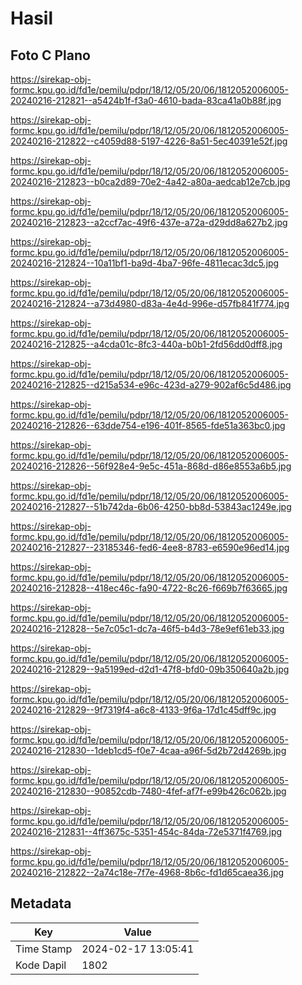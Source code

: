 # Hasil

## Foto C Plano

https://sirekap-obj-formc.kpu.go.id/fd1e/pemilu/pdpr/18/12/05/20/06/1812052006005-20240216-212821--a5424b1f-f3a0-4610-bada-83ca41a0b88f.jpg

https://sirekap-obj-formc.kpu.go.id/fd1e/pemilu/pdpr/18/12/05/20/06/1812052006005-20240216-212822--c4059d88-5197-4226-8a51-5ec40391e52f.jpg

https://sirekap-obj-formc.kpu.go.id/fd1e/pemilu/pdpr/18/12/05/20/06/1812052006005-20240216-212823--b0ca2d89-70e2-4a42-a80a-aedcab12e7cb.jpg

https://sirekap-obj-formc.kpu.go.id/fd1e/pemilu/pdpr/18/12/05/20/06/1812052006005-20240216-212823--a2ccf7ac-49f6-437e-a72a-d29dd8a627b2.jpg

https://sirekap-obj-formc.kpu.go.id/fd1e/pemilu/pdpr/18/12/05/20/06/1812052006005-20240216-212824--10a11bf1-ba9d-4ba7-96fe-4811ecac3dc5.jpg

https://sirekap-obj-formc.kpu.go.id/fd1e/pemilu/pdpr/18/12/05/20/06/1812052006005-20240216-212824--a73d4980-d83a-4e4d-996e-d57fb841f774.jpg

https://sirekap-obj-formc.kpu.go.id/fd1e/pemilu/pdpr/18/12/05/20/06/1812052006005-20240216-212825--a4cda01c-8fc3-440a-b0b1-2fd56dd0dff8.jpg

https://sirekap-obj-formc.kpu.go.id/fd1e/pemilu/pdpr/18/12/05/20/06/1812052006005-20240216-212825--d215a534-e96c-423d-a279-902af6c5d486.jpg

https://sirekap-obj-formc.kpu.go.id/fd1e/pemilu/pdpr/18/12/05/20/06/1812052006005-20240216-212826--63dde754-e196-401f-8565-fde51a363bc0.jpg

https://sirekap-obj-formc.kpu.go.id/fd1e/pemilu/pdpr/18/12/05/20/06/1812052006005-20240216-212826--56f928e4-9e5c-451a-868d-d86e8553a6b5.jpg

https://sirekap-obj-formc.kpu.go.id/fd1e/pemilu/pdpr/18/12/05/20/06/1812052006005-20240216-212827--51b742da-6b06-4250-bb8d-53843ac1249e.jpg

https://sirekap-obj-formc.kpu.go.id/fd1e/pemilu/pdpr/18/12/05/20/06/1812052006005-20240216-212827--23185346-fed6-4ee8-8783-e6590e96ed14.jpg

https://sirekap-obj-formc.kpu.go.id/fd1e/pemilu/pdpr/18/12/05/20/06/1812052006005-20240216-212828--418ec46c-fa90-4722-8c26-f669b7f63665.jpg

https://sirekap-obj-formc.kpu.go.id/fd1e/pemilu/pdpr/18/12/05/20/06/1812052006005-20240216-212828--5e7c05c1-dc7a-46f5-b4d3-78e9ef61eb33.jpg

https://sirekap-obj-formc.kpu.go.id/fd1e/pemilu/pdpr/18/12/05/20/06/1812052006005-20240216-212829--9a5199ed-d2d1-47f8-bfd0-09b350640a2b.jpg

https://sirekap-obj-formc.kpu.go.id/fd1e/pemilu/pdpr/18/12/05/20/06/1812052006005-20240216-212829--9f7319f4-a6c8-4133-9f6a-17d1c45dff9c.jpg

https://sirekap-obj-formc.kpu.go.id/fd1e/pemilu/pdpr/18/12/05/20/06/1812052006005-20240216-212830--1deb1cd5-f0e7-4caa-a96f-5d2b72d4269b.jpg

https://sirekap-obj-formc.kpu.go.id/fd1e/pemilu/pdpr/18/12/05/20/06/1812052006005-20240216-212830--90852cdb-7480-4fef-af7f-e99b426c062b.jpg

https://sirekap-obj-formc.kpu.go.id/fd1e/pemilu/pdpr/18/12/05/20/06/1812052006005-20240216-212831--4ff3675c-5351-454c-84da-72e5371f4769.jpg

https://sirekap-obj-formc.kpu.go.id/fd1e/pemilu/pdpr/18/12/05/20/06/1812052006005-20240216-212822--2a74c18e-7f7e-4968-8b6c-fd1d65caea36.jpg


## Metadata

| Key        | Value               |
| ---------- | ------------------- |
| Time Stamp | 2024-02-17 13:05:41 |
| Kode Dapil | 1802                |



